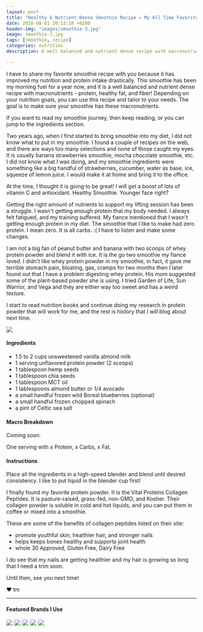 ```yaml
---
layout: post
title: "Healthy & Nutrient-Dense Smoothie Recipe » My All Time Favorite"
date: 2018-08-01 20:13:18 +0200
header-img: "images/smoothie-3.jpg"
image: smoothie-3.jpg
tags: [smoothie, recipe]
categories: nutrition
description: A well balanced and nutrient dense recipe with macronutrients - protein, healthy fat, and fiber! Depending on your nutrition goals, you can use this recipe and tailor to your needs. The goal is to make sure your smoothie has these macronutrients.

---
```

I have to share my favorite smoothie recipe with you because it has improved my nutrition and protein intake drastically. This smoothie has been my morning fuel for a year now, and it is a well balanced and nutrient dense recipe with macronutrients - protein, healthy fat, and fiber! Depending on your nutrition goals, you can use this recipe and tailor to your needs. The goal is to make sure your smoothie has these macronutrients.

If you want to read my smoothie journey, then keep reading, or you can jump to the ingredients section.

Two years ago, when I first started to bring smoothie into my diet, I did not know what to put in my smoothie. I found a couple of recipes on the web, and there are ways too many selections and none of those caught my eyes. It is usually banana strawberries smoothie, mocha chocolate smoothie, etc. I did not know what I was doing, and my smoothie ingredients were something like a big handful of strawberries, cucumber, water as base, ice, squeeze of lemon juice. I would make it at home and bring it to the office. 

At the time, I thought it is going to be great! I will get a boost of lots of vitamin C and antioxidant. Healthy Smoothie. Younger face right? 

Getting the right amount of nutrients to support my lifting session has been a struggle. I wasn't getting enough protein that my body needed. I always felt fatigued, and my training suffered. My fiance mentioned that I wasn't getting enough protein in my diet. The smoothie that I like to make had zero protein. I mean zero. It is all carbs. :( I have to listen and make some changes. 

I am not a big fan of peanut butter and banana with two scoops of whey protein powder and blend it with ice. It is the go two smoothie my fiance loved. I didn't like whey protein powder in my smoothie, in fact, it gave me terrible stomach pain, bloating, gas, cramps for two months then I later found out that I have a problem digesting whey protein. His mom suggested some of the plant-based powder she is using. I tried Garden of Life, Sun Warrior, and Vega and they are either way too sweet and has a weird texture.

I start to read nutrition books and continue doing my research in protein powder that will work for me, and the rest is history that I will blog about next time.

![]({{site.baseurl}}/images/smoothies-healthy-recipe-ingredients.jpg)

#### Ingredients

* 1.5 to 2 cups unsweetened vanilla almond milk
* 1 serving unflavored protein powder (2 scoops)
* 1 tablespoon hemp seeds
* 1 tablespoon chia seeds
* 1 tablespoon MCT oil
* 1 tablespoons almond butter or 1/4 avocado
* a small handful frozen wild Boreal blueberries (optional)
* a small handful frozen chopped spinach
* a pint of Celtic sea salt

#### Macro Breakdown

Coming soon.

One serving with x Protein, x Carbs, x Fat.

#### Instructions

Place all the ingredients in a high-speed blender and blend until desired consistency. I like to put liquid in the blender cup first!

I finally found my favorite protein powder. It is the Vital Proteins Collagen Peptides. It is pasture-raised, grass-fed, non-GMO, and Kosher. Their collagen powder is soluble in cold and hot liquids, and you can put them in coffee or mixed into a smoothie.

These are some of the benefits of collagen peptides listed on their site:

* promote youthful skin, healthier hair, and stronger nails
* helps keeps bones healthy and supports joint health
* whole 30 Approved, Gluten Free, Dairy Free

I do see that my nails are getting healthier and my hair is growing so long that I need a trim soon.

Until then, see you next time!


❤ tm

***

#### Featured Brands I Use

<a target="_blank"  href="https://www.amazon.com/gp/product/B00K6JUG4K/ref=as_li_tl?ie=UTF8&camp=1789&creative=9325&creativeASIN=B00K6JUG4K&linkCode=as2&tag=pickupstrengt-20&linkId=8039e400227e0f7f6d9230863905221b"><img border="0" src="//ws-na.amazon-adsystem.com/widgets/q?_encoding=UTF8&MarketPlace=US&ASIN=B00K6JUG4K&ServiceVersion=20070822&ID=AsinImage&WS=1&Format=_SL110_&tag=pickupstrengt-20" ></a><img src="//ir-na.amazon-adsystem.com/e/ir?t=pickupstrengt-20&l=am2&o=1&a=B00K6JUG4K" width="1" height="1" border="0" alt="" style="border:none !important; margin:0px !important;" />
<a target="_blank"  href="https://www.amazon.com/gp/product/B071DBB21X/ref=as_li_tl?ie=UTF8&camp=1789&creative=9325&creativeASIN=B071DBB21X&linkCode=as2&tag=pickupstrengt-20&linkId=7c31ec9b3902d4fe782560cd69c8fbd4"><img border="0" src="//ws-na.amazon-adsystem.com/widgets/q?_encoding=UTF8&MarketPlace=US&ASIN=B071DBB21X&ServiceVersion=20070822&ID=AsinImage&WS=1&Format=_SL110_&tag=pickupstrengt-20" ></a><img src="//ir-na.amazon-adsystem.com/e/ir?t=pickupstrengt-20&l=am2&o=1&a=B071DBB21X" width="1" height="1" border="0" alt="" style="border:none !important; margin:0px !important;" />
<a target="_blank"  href="https://www.amazon.com/gp/product/B00856TSCC/ref=as_li_tl?ie=UTF8&camp=1789&creative=9325&creativeASIN=B00856TSCC&linkCode=as2&tag=pickupstrengt-20&linkId=e6b863f88fc4966bb476d00f04ecbc43"><img border="0" src="//ws-na.amazon-adsystem.com/widgets/q?_encoding=UTF8&MarketPlace=US&ASIN=B00856TSCC&ServiceVersion=20070822&ID=AsinImage&WS=1&Format=_SL110_&tag=pickupstrengt-20" ></a><img src="//ir-na.amazon-adsystem.com/e/ir?t=pickupstrengt-20&l=am2&o=1&a=B00856TSCC" width="1" height="1" border="0" alt="" style="border:none !important; margin:0px !important;" />
<a target="_blank"  href="https://www.amazon.com/gp/product/B00MH7A0S6/ref=as_li_tl?ie=UTF8&camp=1789&creative=9325&creativeASIN=B00MH7A0S6&linkCode=as2&tag=pickupstrengt-20&linkId=7af9b9a88ac83fc0a89ce8fd5215a5bb"><img border="0" src="//ws-na.amazon-adsystem.com/widgets/q?_encoding=UTF8&MarketPlace=US&ASIN=B00MH7A0S6&ServiceVersion=20070822&ID=AsinImage&WS=1&Format=_SL110_&tag=pickupstrengt-20" ></a><img src="//ir-na.amazon-adsystem.com/e/ir?t=pickupstrengt-20&l=am2&o=1&a=B00MH7A0S6" width="1" height="1" border="0" alt="" style="border:none !important; margin:0px !important;" />
<a target="_blank"  href="https://www.amazon.com/gp/offer-listing/B00OZYNGUS/ref=as_li_tl?ie=UTF8&camp=1789&creative=9325&creativeASIN=B00OZYNGUS&linkCode=am2&tag=pickupstrengt-20&linkId=07a00b134a0374cd9f5eafa0c64a6ba0"><img border="0" src="//ws-na.amazon-adsystem.com/widgets/q?_encoding=UTF8&MarketPlace=US&ASIN=B00OZYNGUS&ServiceVersion=20070822&ID=AsinImage&WS=1&Format=_SL110_&tag=pickupstrengt-20" ></a><img src="//ir-na.amazon-adsystem.com/e/ir?t=pickupstrengt-20&l=am2&o=1&a=B00OZYNGUS" width="1" height="1" border="0" alt="" style="border:none !important; margin:0px !important;" />

